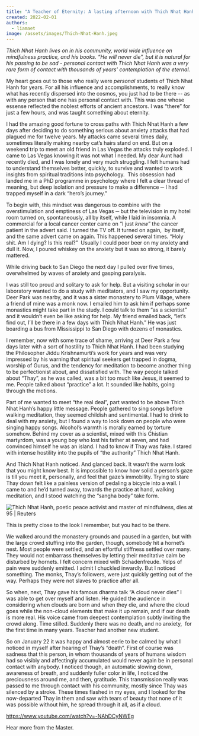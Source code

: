 ```yaml
---
title: "A Teacher of Eternity: A lasting afternoon with Thich Nhat Hanh"
created: 2022-02-01
authors: 
  - liamaet
image: /assets/images/Thich-Nhat-Hanh.jpeg
---
```


_Thich Nhat Hanh lives on in his community, world wide influence on mindfulness practice, and his books. “He will never die”, but it is natural for his passing to be sad - personal contact with Thich Nhat Hanh was a very rare form of contact with thousands of years' contemplation of the eternal._

My heart goes out to those who really were _personal_ students of Thich Nhat Hanh for years. For all his influence and accomplishments, to really know what has recently dispersed into the cosmos, you just had to be there -- as with any person that one has personal contact with. This was one whose essense reflected the noblest efforts of ancient ancestors. I was “there” for just a few hours, and was taught something about eternity. 

I had the amazing good fortune to cross paths with Thich Nhat Hanh a few days after deciding to do something serious about anxiety attacks that had plagued me for twelve years. My attacks came several times daily, sometimes literally making nearby cat’s hairs stand on end. But on a weekend trip to meet an old friend in Las Vegas the attacks truly exploded. I came to Las Vegas knowing it was not what I needed. My dear Aunt had recently died, and I was lonely and very much struggling. I felt humans had to understand themselves better, quickly, to survive and wanted to work insights from spiritual traditions into psychology.  This obsession had landed me in a PhD programme in psychology where I felt a clear thread of meaning, but deep isolation and pressure to make a difference ─ I had trapped myself in a dark “hero’s journey.”

To begin with, this mindset was dangerous to combine with the overstimulation and emptiness of Las Vegas ─ but the television in my hotel room turned on, spontaneously, all by itself, while I laid in insomnia. A commercial for a local cancer center came on “I just _knew_” the cancer patient in the advert said. I turned the TV off. It turned on again,  by itself, and the same advert came on again. This happened several times. “Holy shit. Am I dying? Is this real?”  Usually I could poor beer on my anxiety and dull it. Now, I poured whiskey on the anxiety but it was so strong, it barely mattered.

While driving back to San Diego the next day I pulled over five times, overwhelmed by waves of anxiety and gasping paralysis. 

I was still too proud and solitary to ask for help. But a visiting scholar in our laboratory wanted to do a study with meditators, and I saw my opportunity. Deer Park was nearby, and it was a sister monastery to Plum Village, where a friend of mine was a monk now. I emailed him to ask him if perhaps some monastics might take part in the study. I could talk to them “as a scientist” and it wouldn’t even be like asking for help. My friend emailed back, “let’s find out, I’ll be there in a few days with Thich Nhat Hanh.” He was just boarding a bus from Mississippi to San Diego with dozens of monastics.

I remember, now with some trace of shame, arriving at Deer Park a few days later with a sort of hostility to Thich Nhat Hanh. I had been studying the Philosopher Jiddu Krishnamurti’s work for years and was very impressed by his warning that spiritual seekers get trapped in dogma, worship of Gurus, and the tendency for meditation to become another thing to be perfectionist about, and dissatisfied with. The way people talked about “Thay”, as he was called, was a bit too much like Jesus, it seemed to me. People talked about “practice” a lot. It sounded like habits, going through the motions. 

Part of me wanted to meet “the real deal”, part wanted to be above Thich Nhat Hanh’s happy little message. People gathered to sing songs before walking meditation, they seemed childish and sentimental. I had to drink to deal with my anxiety, but I found a way to look down on people who were singing happy songs. Alcohol’s warmth is morally earned by torture somehow. Behind my cover as a scientist, mixed with this Chistian martyrdom, was a young boy who lost his father at seven, and had convinced himself he was an island. I had to know if Thay was fake. I stared with intense hostility into the pupils of “the authority” Thich Nhat Hanh.

And Thich Nhat Hanh noticed. And glanced back. It wasn’t the warm look that you might know best. It is impossible to know how solid a person’s gaze is till you meet it, personally, and feel that gaze’s immobility. Trying to stare Thay down felt like a painless version of pedaling a bicycle into a wall. I came to and he’d turned away, towards the practice at hand, walking meditation, and I stood watching the “sangha body” take form.

![Thich Nhat Hanh, poetic peace activist and master of mindfulness, dies at  95 | Reuters](/assets/images/BHT4GYXS4BOZ7DELGENRXZPZLI.jpg)

This is pretty close to the look I remember, but you had to be there.

We walked around the monastery grounds and paused in a garden, but with the large crowd stuffing into the garden, though, somebody hit a hornet’s nest. Most people were settled, and an effortful stiffness settled over many. They would not embarrass themselves by letting their meditative calm be disturbed by hornets. I felt concern mixed with Schadenfreude. Yelps of pain were suddenly emitted. I admit I chuckled inwardly. But I noticed something. The monks, Thay’s followers, were just quickly getting out of the way. Perhaps they were not slaves to practice after all.

So when, next, Thay gave his famous dharma talk “A cloud never dies” I was able to get over myself and listen. He guided the audience in considering when clouds are born and when they die, and where the cloud goes while the non-cloud elements that make it up remain, and if our death is more real. His voice came from deepest contemplation subtly inviting the crowd along. Time stilled. Suddenly there was no death, and no anxiety,  for the first time in many years. Teacher had another new student.

So on January 22 it was happy and almost eerie to be calmed by what I noticed in myself after hearing of Thay’s “death”. First of course was sadness that this person, in whom thousands of years of humans wisdom had so visibly and affectingly accumulated would never again be in personal contact with anybody. I noticed though, an automatic slowing down, awareness of breath, and suddenly fuller color in life, I noticed the preciousness around me, and then, gratitude. This transmission really was passed to me through contact with his community, mostly since Thay was silenced by a stroke. These times flashed in my eyes, and I looked for the now-departed Thay in them and saw with tears of beauty that none of it was possible without him, he spread through it all, as if a cloud.

https://www.youtube.com/watch?v=-NAhDCyNWEg

Hear more from the Master.
